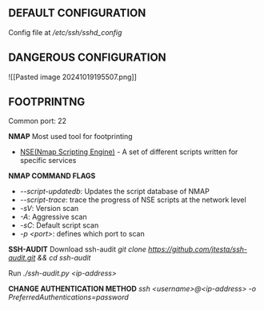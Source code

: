 ## DEFAULT CONFIGURATION
Config file at */etc/ssh/sshd_config*

## DANGEROUS CONFIGURATION
![[Pasted image 20241019195507.png]]


## FOOTPRINTNG
Common port: 22

**NMAP**
Most used tool for footprinting
- [NSE(Nmap Scripting Engine)](https://nmap.org/book/nse.html) - A set of different scripts written for specific services

**NMAP COMMAND FLAGS**
- *--script-updatedb*: Updates the script database of NMAP
- *--script-trace*: trace the progress of NSE scripts at the network level
- *-sV*: Version scan
- *-A*: Aggressive scan
- *-sC*: Default script scan
- *-p \<port\>*:  defines which port to scan

**SSH-AUDIT**
Download ssh-audit
*git clone https://github.com/jtesta/ssh-audit.git && cd ssh-audit*

Run
*./ssh-audit.py \<ip-address\>*

**CHANGE AUTHENTICATION METHOD**
*ssh \<username\>@\<ip-address\> -o PreferredAuthentications=password*

